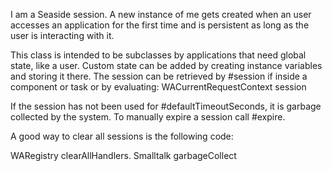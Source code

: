 I am a Seaside session. A new instance of me gets created when an user accesses an application for the first time and is persistent as long as the user is interacting with it.

This class is intended to be subclasses by applications that need global state, like a user. Custom state can be added by creating instance variables and storing it there. The session can be retrieved by #session if inside a component or task or by evaluating: WACurrentRequestContext session

If the session has not been used for #defaultTimeoutSeconds, it is garbage collected by the system. To manually expire a session call #expire.

A good way to clear all sessions is the following code:

WARegistry clearAllHandlers.
Smalltalk garbageCollect
